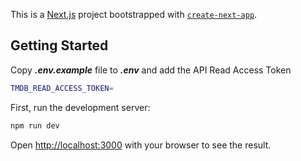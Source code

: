 This is a [Next.js](https://nextjs.org) project bootstrapped with [`create-next-app`](https://nextjs.org/docs/app/api-reference/cli/create-next-app).

## Getting Started

Copy **_.env.example_** file to **_.env_** and add the API Read Access Token
```bash
TMDB_READ_ACCESS_TOKEN=
```

First, run the development server:

```bash
npm run dev

```

Open [http://localhost:3000](http://localhost:3000) with your browser to see the result.